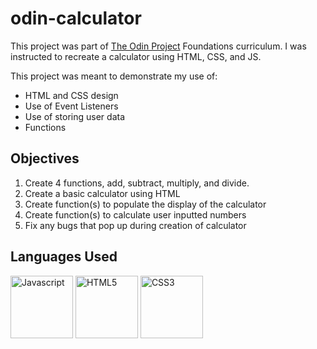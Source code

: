 # odin-calculator
This project was part of <a href="https://www.theodinproject.com/">The Odin Project</a> Foundations curriculum.
I was instructed to recreate a calculator using HTML, CSS, and JS.

<p>This project was meant to demonstrate my use of:</p>
<ul>
  <li>HTML and CSS design</li>
  <li>Use of Event Listeners</li>
  <li>Use of storing user data</li>
  <li>Functions</li>
</ul>

## Objectives
<ol>
  <li>Create 4 functions, add, subtract, multiply, and divide.</li>
  <li>Create a basic calculator using HTML</li>
  <li>Create function(s) to populate the display of the calculator</li>
  <li>Create function(s) to calculate user inputted numbers</li>
  <li>Fix any bugs that pop up during creation of calculator</li>
</ol>

## Languages Used
<a href="https://javascript.info/"><img width="100" alt="Javascript" src="https://cdn.jsdelivr.net/gh/devicons/devicon/icons/javascript/javascript-plain.svg" /></a> <a href="https://html.com/html5/"><img width="100" alt="HTML5" src="https://cdn.jsdelivr.net/gh/devicons/devicon/icons/html5/html5-plain-wordmark.svg" /></a> <a href="https://css3.com/"><img width="100" alt="CSS3" src="https://cdn.jsdelivr.net/gh/devicons/devicon/icons/css3/css3-plain-wordmark.svg" /></a>
